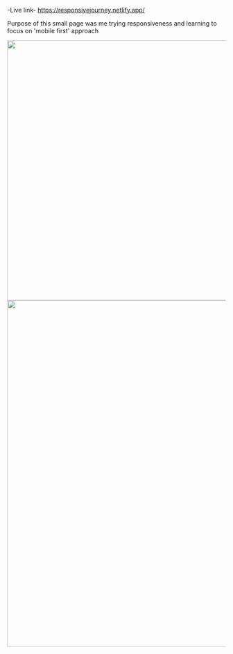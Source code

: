 
-Live link-  https://responsivejourney.netlify.app/

Purpose of this small page was me trying responsiveness and learning to focus on 'mobile first' approach

<div align=center>
<img src="https://user-images.githubusercontent.com/47979970/216446496-44d63470-fad5-46eb-bdfd-12178b897daa.png" width="800" height="600">

<img src="https://user-images.githubusercontent.com/47979970/216446499-f6bdd2a8-cfd2-4284-9ce0-d2693364c920.png" width="600" height="800">


  </div>

